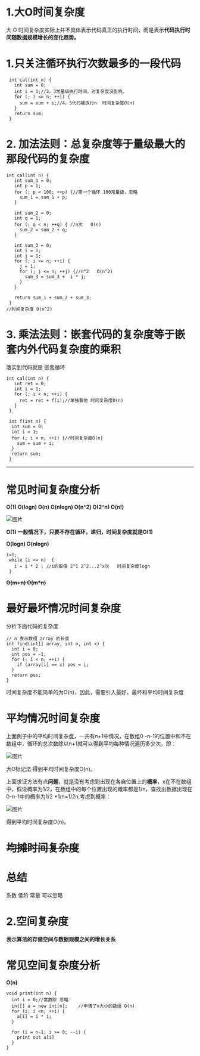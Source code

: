# **1.大O时间复杂度**
大 O 时间复杂度实际上并不具体表示代码真正的执行时间，而是表示**代码执行时间随数据规模增长的变化趋势。**

# **1.只关注循环执行次数最多的一段代码**

```
 int cal(int n) {
   int sum = 0;
   int i = 1;//2，3常量级执行时间，对复杂度没影响。
   for (; i <= n; ++i) {
     sum = sum + i;//4，5代码被执行n  时间复杂度O(n)
   }
   return sum;
 }
```

# **2. 加法法则：总复杂度等于量级最大的那段代码的复杂度**

```
int cal(int n) {
   int sum_1 = 0;
   int p = 1;
   for (; p < 100; ++p) {//第一个循环 100常量级，忽略
     sum_1 = sum_1 + p;
   }
 
   int sum_2 = 0;
   int q = 1;
   for (; q < n; ++q) { //n次   O(n)
     sum_2 = sum_2 + q;
   }
 
   int sum_3 = 0;
   int i = 1;
   int j = 1;
   for (; i <= n; ++i) {
     j = 1; 
     for (; j <= n; ++j) {//n^2   O(n^2)
       sum_3 = sum_3 +  i * j;
     }
   }
 
   return sum_1 + sum_2 + sum_3;
 }
//时间复杂度 O(n^2)
```

# **3. 乘法法则：嵌套代码的复杂度等于嵌套内外代码复杂度的乘积**

落实到代码就是 嵌套循环

```
int cal(int n) {
   int ret = 0; 
   int i = 1;
   for (; i < n; ++i) {
     ret = ret + f(i);//单独看他 时间复杂度O(n)
   } 
 } 
 
 int f(int n) {
  int sum = 0;
  int i = 1;
  for (; i < n; ++i) {//时间复杂度O(n)
    sum = sum + i;
  } 
  return sum;
 }
```


---
# **常见时间复杂度分析**

**O(1)  O(logn)  O(n)  O(nlogn)   O(n^2)   O(2^n)  O(n!)**

![图片](https://uploader.shimo.im/f/KA3qKEqGd5AhibNf.png!thumbnail)

**O(1)   一般情况下，只要不存在循环，递归，时间复杂度就是O(1)**

**O(logn) O(nlogn)**

```
i=1;
 while (i <= n)  {
   i = i * 2 ; //i的取值 2^1 2^2...2^x次   时间复杂度logn
 }
```
**~~O(m+n) O(m*n)~~**


# 最好最坏情况时间复杂度

分析下面代码的复杂度

```
// n 表示数组 array 的长度
int find(int[] array, int n, int x) {
  int i = 0;
  int pos = -1;
  for (; i < n; ++i) {
    if (array[i] == x) pos = i;
  }
  return pos;
}
```
时间复杂度不能简单的为O(n)，因此，需要引入最好，最坏和平均时间复杂度
# 平均情况时间复杂度

上面例子中的平均时间复杂度，一共有n+1中情况，在数组0 -n-1的位置中和不在数组中，循环的总次数除以n+1就可以得到平均每种情况遍历多少次，即：

![图片](https://uploader.shimo.im/f/1zsWbe930ywgH26O.png!thumbnail)

大O标记法 得到平均时间复杂度O(n)。

上面求证方法有点**问题**，就是没有考虑到出现在各自位置上的**概率**，x在不在数组中，假设概率为1/2，在数组中的每个位置出现的概率都是1/n，查找出数据出现在0-n-1中的概率为1/2 *1/n=1/2n,考虑到概率：

![图片](https://uploader.shimo.im/f/AMUL9J7sGDcKwla3.png!thumbnail)

得到平均时间复杂度O(n)。

# ~~均摊时间复杂度~~


# 总结

系数 低阶 常量 可以忽略

# 2.空间复杂度
**表示算法的存储空间与数据规模之间的增长关系**

# 常见空间复杂度分析

**O(n)**

```
void print(int n) {
  int i = 0;//常数阶 忽略
  int[] a = new int[n];    //申请了n大小的数组 O(n)
  for (i; i <n; ++i) {
    a[i] = i * i;
  }
 
  for (i = n-1; i >= 0; --i) {
    print out a[i]
  }
}
```


